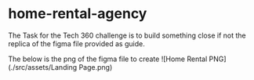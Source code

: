 # home-rental-agency
The Task for the Tech 360 challenge is to build something close if not the replica of the figma file 
provided as guide.

The below is the png of the figma file to create
![Home Rental PNG](./src/assets/Landing Page.png)
